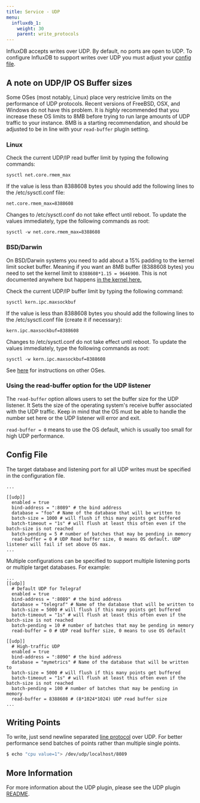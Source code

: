 ```yaml
---
title: Service - UDP
menu:
  influxdb_1:
    weight: 30
    parent: write_protocols
---
```


InfluxDB accepts writes over UDP.
By default, no ports are open to UDP.
To configure InfluxDB to support writes over UDP you must adjust your [config file](influxdb/v1.0/administration/config/#udp).

## A note on UDP/IP OS Buffer sizes

Some OSes (most notably, Linux) place very restricive limits on the performance of UDP protocols.
Recent versions of FreeBSD, OSX, and Windows do not have this problem.
It is _highly_ recommended that you increase these OS limits to 8MB before trying to run large amounts of UDP traffic to your instance.
8MB is a starting recommendation, and should be adjusted to be in line with your `read-buffer` plugin setting.

### Linux
Check the current UDP/IP read buffer limit by typing the following commands:

```
sysctl net.core.rmem_max
```

If the value is less than 8388608 bytes you should add the following lines to the /etc/sysctl.conf file:

```
net.core.rmem_max=8388608
```

Changes to /etc/sysctl.conf do not take effect until reboot.
To update the values immediately, type the following commands as root:

```
sysctl -w net.core.rmem_max=8388608
```

### BSD/Darwin

On BSD/Darwin systems you need to add about a 15% padding to the kernel limit socket buffer.
Meaning if you want an 8MB buffer (8388608 bytes) you need to set the kernel limit to `8388608*1.15 = 9646900`.
This is not documented anywhere but happens [in the kernel here.](https://github.com/freebsd/freebsd/blob/master/sys/kern/uipc_sockbuf.c#L63-L64)

Check the current UDP/IP buffer limit by typing the following command:

```
sysctl kern.ipc.maxsockbuf
```

If the value is less than 8388608 bytes you should add the following lines to the /etc/sysctl.conf file (create it if necessary):

```
kern.ipc.maxsockbuf=8388608
```

Changes to /etc/sysctl.conf do not take effect until reboot.
To update the values immediately, type the following commands as root:

```
sysctl -w kern.ipc.maxsockbuf=8388608
```

See [here](https://access.redhat.com/documentation/en-US/JBoss_Enterprise_Web_Platform/5/html/Administration_And_Configuration_Guide/jgroups-perf-udpbuffer.html) for instructions on other OSes.

### Using the read-buffer option for the UDP listener

The `read-buffer` option allows users to set the buffer size for the UDP listener.
It Sets the size of the operating system's receive buffer associated with the UDP traffic.
Keep in mind that the OS must be able to handle the number set here or the UDP listener will error and exit.

`read-buffer = 0` means to use the OS default, which is usually too small for high UDP performance.

## Config File

The target database and listening port for all UDP writes must be specified in the configuration file.

```
...

[[udp]]
  enabled = true
  bind-address = ":8089" # the bind address
  database = "foo" # Name of the database that will be written to
  batch-size = 1000 # will flush if this many points get buffered
  batch-timeout = "1s" # will flush at least this often even if the batch-size is not reached
  batch-pending = 5 # number of batches that may be pending in memory
  read-buffer = 0 # UDP Read buffer size, 0 means OS default. UDP listener will fail if set above OS max.
...
```

Multiple configurations can be specified to support multiple listening ports or multiple target databases.
For example:

```
...
[[udp]]
  # Default UDP for Telegraf
  enabled = true
  bind-address = ":8089" # the bind address
  database = "telegraf" # Name of the database that will be written to
  batch-size = 5000 # will flush if this many points get buffered
  batch-timeout = "1s" # will flush at least this often even if the batch-size is not reached
  batch-pending = 10 # number of batches that may be pending in memory
  read-buffer = 0 # UDP read buffer size, 0 means to use OS default

[[udp]]
  # High-traffic UDP
  enabled = true
  bind-address = ":8090" # the bind address
  database = "mymetrics" # Name of the database that will be written to
  batch-size = 5000 # will flush if this many points get buffered
  batch-timeout = "1s" # will flush at least this often even if the batch-size is not reached
  batch-pending = 100 # number of batches that may be pending in memory
  read-buffer = 8388608 # (8*1024*1024) UDP read buffer size
...
```

## Writing Points

To write, just send newline separated [line protocol](/influxdb/v1.0/write_protocols/line/) over UDP.
For better performance send batches of points rather than multiple single points.

```bash
$ echo "cpu value=1"> /dev/udp/localhost/8089
```

## More Information

For more information about the UDP plugin, please see the UDP plugin [README](https://github.com/influxdb/influxdb/blob/master/services/udp/README.md).
